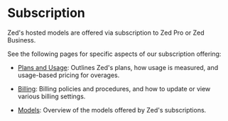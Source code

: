 # Subscription

Zed's hosted models are offered via subscription to Zed Pro or Zed Business.

See the following pages for specific aspects of our subscription offering:

- [Plans and Usage](./plans-and-usage.md): Outlines Zed's plans, how usage is measured, and usage-based pricing for overages.

- [Billing](./billing.md): Billing policies and procedures, and how to update or view various billing settings.

- [Models](./models.md): Overview of the models offered by Zed's subscriptions.
